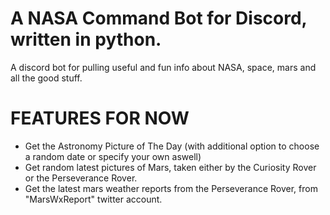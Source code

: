 # A NASA Command Bot for Discord, written in python.

A discord bot for pulling useful and fun info about NASA, space, mars and all the good stuff.

# FEATURES FOR NOW

- Get the Astronomy Picture of The Day (with additional option to choose a random date or specify your own aswell)
- Get random latest pictures of Mars, taken either by the Curiosity Rover or the Perseverance Rover.
- Get the latest mars weather reports from the Perseverance Rover, from "MarsWxReport" twitter account.
